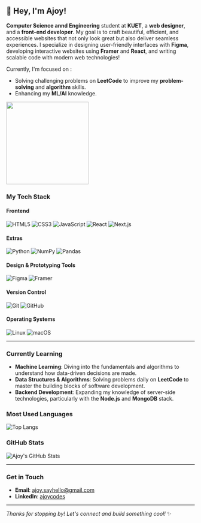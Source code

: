 ## 👋 Hey, I'm Ajoy!

**Computer Science annd Engineering** student at **KUET**, a **web designer**, and a **front-end developer**. My goal is to craft beautiful, efficient, and accessible websites that not only look great but also deliver seamless experiences. I specialize in designing user-friendly interfaces with **Figma**, developing interactive websites using **Framer** and **React**, and writing scalable code with modern web technologies!

Currently, I'm focused on :
- Solving challenging problems on **LeetCode** to improve my **problem-solving** and **algorithm** skills.
- Enhancing my **ML/AI** knowledge.

<a href="https://leetcode.com/ajoycodes/">
    <img height="220em" src="https://leetcard.jacoblin.cool/ajoycodes?theme=dark&font=ABeeZee&ext=heatmap" /></a>

### My Tech Stack

#### **Frontend**
![HTML5](https://img.shields.io/badge/HTML5-E34F26?style=for-the-badge&logo=html5&logoColor=white)
![CSS3](https://img.shields.io/badge/CSS3-1572B6?style=for-the-badge&logo=css3&logoColor=white)
![JavaScript](https://img.shields.io/badge/JavaScript-F7DF1E?style=for-the-badge&logo=javascript&logoColor=black)
![React](https://img.shields.io/badge/React-61DAFB?style=for-the-badge&logo=react&logoColor=black)
![Next.js](https://img.shields.io/badge/Next.js-000000?style=for-the-badge&logo=next.js&logoColor=white)

#### **Extras**
![Python](https://img.shields.io/badge/Python-3776AB?style=for-the-badge&logo=python&logoColor=white)
![NumPy](https://img.shields.io/badge/NumPy-013243?style=for-the-badge&logo=numpy&logoColor=white)
![Pandas](https://img.shields.io/badge/Pandas-150458?style=for-the-badge&logo=pandas&logoColor=white)

#### **Design & Prototyping Tools**
![Figma](https://img.shields.io/badge/Figma-000000?style=for-the-badge&logo=figma&logoColor=white)
![Framer](https://img.shields.io/badge/Framer-000000?style=for-the-badge&logo=framer&logoColor=white)

#### **Version Control**
![Git](https://img.shields.io/badge/Git-F05032?style=for-the-badge&logo=git&logoColor=white)
![GitHub](https://img.shields.io/badge/GitHub-181717?style=for-the-badge&logo=github&logoColor=white)

#### **Operating Systems**
![Linux](https://img.shields.io/badge/Linux-FCC624?style=for-the-badge&logo=linux&logoColor=black)
![macOS](https://img.shields.io/badge/macOS-000000?style=for-the-badge&logo=apple&logoColor=white)

---

### Currently Learning
- **Machine Learning**: Diving into the fundamentals and algorithms to understand how data-driven decisions are made.
- **Data Structures & Algorithms**: Solving problems daily on **LeetCode** to master the building blocks of software development.
- **Backend Development**: Expanding my knowledge of server-side technologies, particularly with the **Node.js** and **MongoDB** stack.

### Most Used Languages
![Top Langs](https://github-readme-stats.vercel.app/api/top-langs/?username=ajoycodes&layout=compact)

### GitHub Stats

![Ajoy's GitHub Stats](https://github-readme-stats.vercel.app/api?username=ajoycodes&show_icons=true&hide_title=true&hide=prs&count_private=true)

---

### Get in Touch

- **Email**: [ajoy.sayhello@gmail.com](mailto:ajoy.sayhello@gmail.com)
- **LinkedIn**: [ajoycodes](https://www.linkedin.com/in/ajoycodes/)

---

_Thanks for stopping by! Let's connect and build something cool!_ ✨
